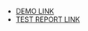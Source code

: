 - [DEMO LINK](https://misha200119.github.io/layout_search-bar-airbnb/)
- [TEST REPORT LINK](https://misha200119.github.io/layout_search-bar-airbnb/report/html_report/)


